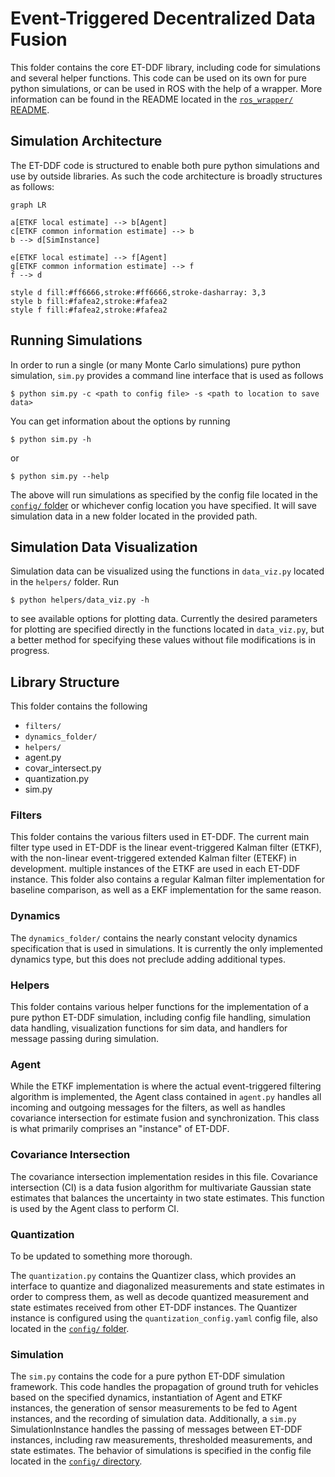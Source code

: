 # Event-Triggered Decentralized Data Fusion

This folder contains the core ET-DDF library, including code for simulations and several helper functions. This code can be used on its own for pure python simulations, or can be used in ROS with the help of a wrapper. More information can be found in the README located in the [`ros_wrapper/` README](../ros_wrapper/README.md).

## Simulation Architecture

The ET-DDF code is structured to enable both pure python simulations and use by outside libraries. As such the code architecture is broadly structures as follows:

```mermaid
graph LR

a[ETKF local estimate] --> b[Agent]
c[ETKF common information estimate] --> b
b --> d[SimInstance]

e[ETKF local estimate] --> f[Agent]
g[ETKF common information estimate] --> f
f --> d

style d fill:#ff6666,stroke:#ff6666,stroke-dasharray: 3,3
style b fill:#fafea2,stroke:#fafea2
style f fill:#fafea2,stroke:#fafea2

```

## Running Simulations

In order to run a single (or many Monte Carlo simulations) pure python simulation, `sim.py` provides a command line interface that is used as follows

```
$ python sim.py -c <path to config file> -s <path to location to save data>
```

You can get information about the options by running

```
$ python sim.py -h
```

or

```
$ python sim.py --help
```

The above will run simulations as specified by the config file located in the [`config/` folder](../config/config.yaml) or whichever config location you have specified. It will save simulation data in a new folder located in the provided path.

## Simulation Data Visualization

Simulation data can be visualized using the functions in `data_viz.py` located in the `helpers/` folder. Run

```
$ python helpers/data_viz.py -h
```

to see available options for plotting data. Currently the desired parameters for plotting are specified directly in the functions located in `data_viz.py`, but a better method for specifying these values without file modifications is in progress.

## Library Structure

This folder contains the following

- `filters/`
- `dynamics_folder/`
- `helpers/`
- agent.py
- covar_intersect.py
- quantization.py
- sim.py

### Filters

This folder contains the various filters used in ET-DDF. The current main filter type used in ET-DDF is the linear event-triggered Kalman filter (ETKF), with the non-linear event-triggered extended Kalman filter (ETEKF) in development. multiple instances of the ETKF are used in each ET-DDF instance. This folder also contains a regular Kalman filter implementation for baseline comparison, as well as a EKF implementation for the same reason.

### Dynamics

The `dynamics_folder/` contains the nearly constant velocity dynamics specification that is used in simulations. It is currently the only implemented dynamics type, but this does not preclude adding additional types.

### Helpers

This folder contains various helper functions for the implementation of a pure python ET-DDF simulation, including config file handling, simulation data handling, visualization functions for sim data, and handlers for message passing during simulation.

### Agent

While the ETKF implementation is where the actual event-triggered filtering algorithm is implemented, the Agent class contained in `agent.py` handles all incoming and outgoing messages for the filters, as well as handles covariance intersection for estimate fusion and synchronization. This class is what primarily comprises an "instance" of ET-DDF.

### Covariance Intersection

The covariance intersection implementation resides in this file. Covariance intersection (CI) is a data fusion algorithm for multivariate Gaussian state estimates that balances the uncertainty in two state estimates. This function is used by the Agent class to perform CI.

### Quantization

To be updated to something more thorough.

The `quantization.py` contains the Quantizer class, which provides an interface to quantize and diagonalized measurements and state estimates in order to compress them, as well as decode quantized measurement and state estimates received from other ET-DDF instances. The Quantizer instance is configured using the `quantization_config.yaml` config file, also located in the [`config/` folder](../config/quantization_config.yaml).

### Simulation

The `sim.py` contains the code for a pure python ET-DDF simulation framework. This code handles the propagation of ground truth for vehicles based on the specified dynamics, instantiation of Agent and ETKF instances, the generation of sensor measurements to be fed to Agent instances, and the recording of simulation data. Additionally, a `sim.py` SimulationInstance handles the passing of messages between ET-DDF instances, including raw measurements, thresholded measurements, and state estimates. The behavior of simulations is specified in the config file located in the [`config/` directory](../config/config.yaml).